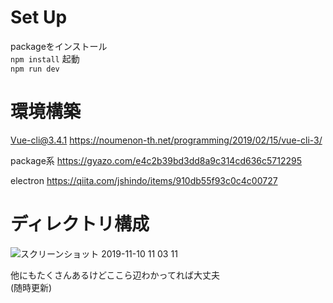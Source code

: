 # Set Up
  
  packageをインストール  
  `npm install`
  起動  
  `npm run dev`
  
# 環境構築
Vue-cli@3.4.1
https://noumenon-th.net/programming/2019/02/15/vue-cli-3/

package系
https://gyazo.com/e4c2b39bd3dd8a9c314cd636c5712295

electron
https://qiita.com/jshindo/items/910db55f93c0c4c00727


# ディレクトリ構成 
![スクリーンショット 2019-11-10 11 03 11](https://user-images.githubusercontent.com/46051957/68537645-0d8f2f80-03ab-11ea-806c-d8f4b54f7bdf.png)

他にもたくさんあるけどここら辺わかってれば大丈夫  
(随時更新)  

